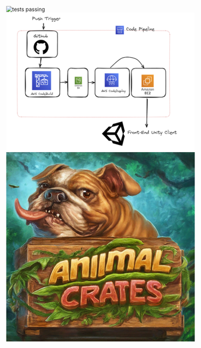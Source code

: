 ![tests passing](https://github.com/emispheal/animalcrates/actions/workflows/python-app.yml/badge.svg?branch=master)
![pipeline](https://raw.githubusercontent.com/emispheal/animalcrates/master/pipeline.png)
![logo](https://raw.githubusercontent.com/emispheal/animalcrates/master/animalcrateslogo.png)

